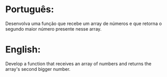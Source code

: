 # Português:

Desenvolva uma função que recebe um array de números e que retorna o segundo maior número presente nesse array.

# English:

Develop a function that receives an array of numbers and returns the array's second bigger number.
